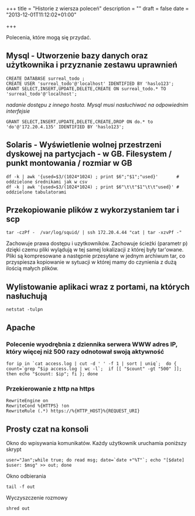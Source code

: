 +++
title = "Historie z wiersza poleceń"
description = ""
draft = false
date = "2013-12-01T11:12:02+01:00"

+++

Polecenia, które mogą się przydać.

<!--more-->
## Mysql - Utworzenie bazy danych oraz użytkownika i przyznanie zestawu uprawnień

~~~
CREATE DATABASE surreal_todo ;
CREATE USER 'surreal_todo'@'localhost' IDENTIFIED BY 'haslo123';
GRANT SELECT,INSERT,UPDATE,DELETE,CREATE ON surreal_todo.* TO 'surreal_todo'@'localhost';
~~~

*nadanie dostępu z innego hosta. Mysql musi nasłuchiwać na odpowiednim interfejsie*
~~~
GRANT SELECT,INSERT,UPDATE,DELETE,CREATE,DROP ON do.* to 'do'@'172.20.4.135' IDENTIFIED BY 'haslo123';
~~~

## Solaris - Wyświetlenie wolnej przestrzeni dyskowej na partycjach - w GB. Filesystem / punkt montowania / rozmiar w GB
~~~
df -k | awk '{used=$3/(1024*1024) ; print $6";"$1";"used}'       # oddzielone średnikami jak w csv
df -k | awk '{used=$3/(1024*1024) ; print $6"\t\t"$1"\t\t"used}' # oddzielone tabulatorami
~~~

## Przekopiowanie plików z wykorzystaniem tar i scp
~~~
tar -czPf -  /var/log/squid/ | ssh 172.20.4.44 "cat | tar -xzvPf -"
~~~

Zachowuje prawa dostępu i uzytkowników. Zachowuje ścieżki (parametr p) dzięki czemu pliki wylądują w tej samej lokalizacji z której były tar'owane. Pliki są kompresowane a następnie przesyłane w jednym archiwum tar, co przyspiesza kopiowanie w sytuacji w której mamy do czynienia z dużą ilością małych plików.

## Wylistowanie aplikaci wraz z portami, na których nasłuchują
~~~
netstat -tulpn
~~~

## Apache
### Polecenie wyodrębnia z dziennika serwera WWW adres IP, który więcej niż 500 razy odnotował swoją aktywność

~~~
for ip in `cat access.log | cut -d ' ' -f 1 | sort | uniq`;  do { count=`grep ^$ip access.log | wc -l`;  if [[ "$count" -gt "500" ]]; then echo "$count: $ip"; fi }; done
~~~

### Przekierowanie z http na https
~~~
RewriteEngine on
RewriteCond %{HTTPS} !on
RewriteRule (.*) https://%{HTTP_HOST}%{REQUEST_URI}
~~~
## Prosty czat na konsoli

Okno do wpisywania komunikatów. Każdy użytkownik uruchamia poniższy skrypt
~~~
user="Jan";while true; do read msg; date=`date +"%T"`; echo "[$date] $user: $msg" >> out; done
~~~

Okno odbierania
~~~
tail -f out
~~~
Wyczyszczenie rozmowy
~~~
shred out
~~~